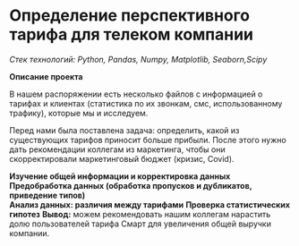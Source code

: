 # **Определение перспективного тарифа для телеком компании**

_Стек технологий: Python, Pandas, Numpy, Matplotlib, Seaborn,Scipy_

**Описание проекта**

В нашем распоряжении есть несколько файлов с информацией о тарифах и клиентах (статистика по их звонкам, смс, использованному трафику), которые мы и исследуем.

Перед нами была поставлена задача: определить, какой из существующих тарифов приносит больше прибыли. После этого нужно дать рекомендации коллегам из маркетинга, чтобы они скорректировали маркетинговый бюджет (кризис, Covid).

**Изучение общей информации и корректировка данных**  
**Предобработка данных (обработка пропусков и дубликатов, приведение типов)**  
**Анализ данных: различия между тарифами**
**Проверка статистических гипотез** 
**Вывод:** можем рекомендовать нашим коллегам нарастить долю пользователей тарифа Смарт для увеличения общей выручки компании.
